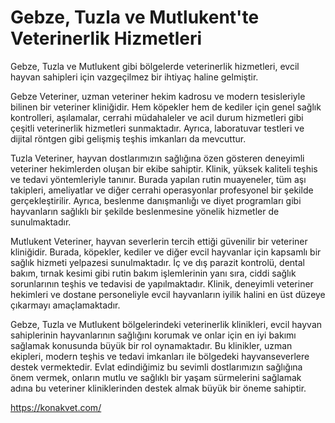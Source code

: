 # Gebze, Tuzla ve Mutlukent'te Veterinerlik Hizmetleri

Gebze, Tuzla ve Mutlukent gibi bölgelerde veterinerlik hizmetleri, evcil hayvan sahipleri için vazgeçilmez bir ihtiyaç haline gelmiştir. 

Gebze Veteriner, uzman veteriner hekim kadrosu ve modern tesisleriyle bilinen bir veteriner kliniğidir. Hem köpekler hem de kediler için genel sağlık kontrolleri, aşılamalar, cerrahi müdahaleler ve acil durum hizmetleri gibi çeşitli veterinerlik hizmetleri sunmaktadır. Ayrıca, laboratuvar testleri ve dijital röntgen gibi gelişmiş teşhis imkanları da mevcuttur.

Tuzla Veteriner, hayvan dostlarımızın sağlığına özen gösteren deneyimli veteriner hekimlerden oluşan bir ekibe sahiptir. Klinik, yüksek kaliteli teşhis ve tedavi yöntemleriyle tanınır. Burada yapılan rutin muayeneler, tüm aşı takipleri, ameliyatlar ve diğer cerrahi operasyonlar profesyonel bir şekilde gerçekleştirilir. Ayrıca, beslenme danışmanlığı ve diyet programları gibi hayvanların sağlıklı bir şekilde beslenmesine yönelik hizmetler de sunulmaktadır.

Mutlukent Veteriner, hayvan severlerin tercih ettiği güvenilir bir veteriner kliniğidir. Burada, köpekler, kediler ve diğer evcil hayvanlar için kapsamlı bir sağlık hizmeti yelpazesi sunulmaktadır. İç ve dış parazit kontrolü, dental bakım, tırnak kesimi gibi rutin bakım işlemlerinin yanı sıra, ciddi sağlık sorunlarının teşhis ve tedavisi de yapılmaktadır. Klinik, deneyimli veteriner hekimleri ve dostane personeliyle evcil hayvanların iyilik halini en üst düzeye çıkarmayı amaçlamaktadır.

Gebze, Tuzla ve Mutlukent bölgelerindeki veterinerlik klinikleri, evcil hayvan sahiplerinin hayvanlarının sağlığını korumak ve onlar için en iyi bakımı sağlamak konusunda büyük bir rol oynamaktadır. Bu klinikler, uzman ekipleri, modern teşhis ve tedavi imkanları ile bölgedeki hayvanseverlere destek vermektedir. Evlat edindiğimiz bu sevimli dostlarımızın sağlığına önem vermek, onların mutlu ve sağlıklı bir yaşam sürmelerini sağlamak adına bu veteriner kliniklerinden destek almak büyük bir öneme sahiptir.


https://konakvet.com/ 
